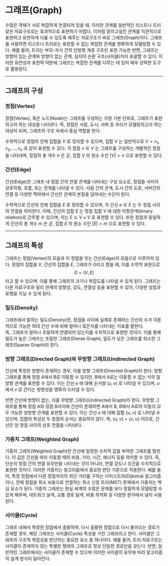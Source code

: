 # 그래프(Graph)

수많은 객체가 서로 복잡하게 연결되어 있을 때, 이러한 관계를 일반적인 리스트나 트리 같은 자료구조로는 효과적으로 표현하기 어렵다.
이처럼 얽히고설킨 관계를 직관적으로 표현하고 유연하게 다룰 수 있도록 해주는 자료구조가 바로 그래프(Graph)이다.
그래프를 사용하면 리스트나 트리로는 표현할 수 없는 복잡한 관계를 명확하게 모델링할 수 있다.
예를 들어, 트리는 부모-자식 간의 단방향 계층 구조만 표현 가능한 반면, 그래프는 방향이 있는 관계와 방향이 없는 관계, 심지어 순환 구조(사이클)까지 포괄할 수 있다.
이러한 유연성과 표현력 덕분에 그래프는 복잡한 관계를 다루는 데 있어 매우 강력한 도구로 활용된다.

---

## 그래프의 구성

### 정점(Vertex)

정점(Vertex), 혹은 노드(Node)는 그래프를 구성하는 가장 기본 단위로, 그래프가 표현하고자 하는 대상을 나타낸다.
즉, 정점은 사람, 도시, 서버 등 우리가 모델링하고자 하는 대상이 되며, 그래프의 구조 속에서 중심 역할을 한다.

수학적으로 정점의 전체 집합을 $V$ 로 정의할 수 있으며, 집합 $V$ 는 일반적으로 $V = {v_1, v_2, \dots, v_n}$ 과 같이 표현할 수 있다.
각 정점 $v \in V$ 는 그래프를 구성하는 개별적인 정점을 나타내며, 정점의 총 개수 $n$ 은 곧, 집합 $V$ 의 원소 수인 $|V| = n$ 으로 표현할 수 있다.

### 간선(Edge)

간선(Edge)은 그래프 내 정점 간의 연결 관계를 나타내는 구성 요소로, 정점들 사이의 상호작용, 흐름, 또는 관계를 나타낼 수 있다.
사람 간의 관계, 도시 간의 도로, 서버간의 연결 등 다양한 맥락에서 간선은 관계의 본질을 담아내는 수단이 된다.

수학적으로 간선의 전체 집합을 $E$ 로 정의할 수 있으며, 각 간선 $e \in E$ 는 두 정점 사이의 연결을 의미한다.
이때, 간선의 집합 $E$ 는 정점 집합 $V$ 에 대한 이항관계(binary relation)로 간주할 수 있으며, 이는 $E \subseteq V \times V$ 로 표현할 수 있다.
또한 정점과 동일하게 간선의 총 개수 $m$ 은 곧, 집합 $E$ 의 원소 수인 $|E| = m$ 으로 표현할 수 있다.

---

## 그래프의 특성

그래프는 정점(Vertex)의 모음과 이 정점을 잇는 간선(Edge)의 모음으로 이루어져 있다.
정점의 집합을 $V$, 간선의 집합을 $E$, 그래프가 $G$라고 했을 때, 이를 수학적 표현으로 
$$G = (V, E)$$라고 할 수 있으며, 이를 통해 그래프의 크기나 복잡도를 나타낼 수 있게 된다.
그래프는 다른 자료구조와 달리 관계의 방향성, 강도, 연결성 등을 표현할 수 있어, 다양한 성질과 유형을 지닐 수 있게 된다.






### 밀도(Density)

그래프에서 말하는 밀도(Density)란, 정점들 사이에 실제로 존재하는 간선의 수가 이론적으로 가능한 최대 간선 수에 비해 얼마나 많은지를 나타내는 지표를 말한다.  
즉, 그래프가 얼마나 조밀하게 연결되어 있는지를 수치적으로 표현한 것이다.
이를 통해 밀도가 높은 그래프는 조밀한 그래프(Dense Graph), 밀도가 낮은 그래프를 희소한 그래프(Sparse Graph)라 한다.





### 방향 그래프(Directed Graph)와 무방향 그래프(Undirected Graph)

간선에 특정한 방향이 존재하는 경우, 이를 방향 그래프(Directed Graph)라 한다.
방향 그래프를 통해 정점 A에서 B로 이동할 수 있지만, B에서 A로는 이동할 수 없는 식의 일방향 관계를 표현할 수 있다.
이는 간선 $e$ 에 대해 순서쌍 $(u, v)$ 로 나타낼 수 있으며, $u$ 에서 $v$ 로 간다는 방향성을 명확히 드러낼 수 있다.

반면 간선에 방향이 없는, 이를 무방향 그래프(Undirected Graph)라 한다.
무방향 그래프를 통해 정점 A와 정점 B사이에 간선이 존재하면 A에서 B, B에서 A로의 이동이 모두 가능한 양방향 관계를 표현할 수 있다.
이는 간선 $e$ 에 대해 집합 {$u, v$} 로 나타낼 수 있으며, 집합의 특성상 두 정점의 순서는 중요하지 않다. 즉, {$u, v$} = {$v, u$} 이므로, 간선은 양 정점 사이의 상호 연결을 나타낸다.

### 가중치 그래프(Weighted Graph)

가중치 그래프(Weighted Graph)란 간선에 일정한 수치적 값을 부여한 그래프를 말한다.
이 값은 간선을 따라 이동할 때의 비용, 거리, 시간, 에너지 등을 의미할 수 있다.
즉, 단순히 정점 간의 연결 유무만을 나타내는 것이 아니라, 연결 강도나 조건을 수치적으로 표현한 것이다.
이러한 가중치는 알고리즘에서 중요한 판단 기준으로 작용한다. 예를 들어, 특정 정점에서 다른 정점까지의 최단 거리를 구하는 다익스트라(Dijkstra) 알고리즘이나, 전체 정점을 최소 비용으로 연결하는 최소 신장 트리(MST) 문제에서 가중치는 핵심 요소가 된다.
가중치 그래프는 현실 세계의 수많은 문제를 보다 정밀하게 모델링할 수 있게 해주며, 네트워크 설계, 교통 경로 탐색, 비용 최적화 등 다양한 분야에서 널리 사용된다.

### 사이클(Cycle)

그래프 내에서 특정한 정점에서 출발하여, 다시 출발한 정점으로 다시 돌아오는 경로가 존재할 경우, 해당 그래프는 사이클(Cycle) 특성을 가진 그래프라고 한다.
사이클은 그래프의 구조적 복잡성을 판단하는 중요한 요소 중 하나이다.
예를 들어, 트리 자료구조는 사이클이 존재하지 않는 특별한 형태의 그래프로 항상 단일한 경로만을 갖는다.
반면, 일반적인 그래프에서는 사이클이 존재할 수 있으며 이러한 사이클의 유무에 따라 알고리즘의 설계 방식이 달라진다.